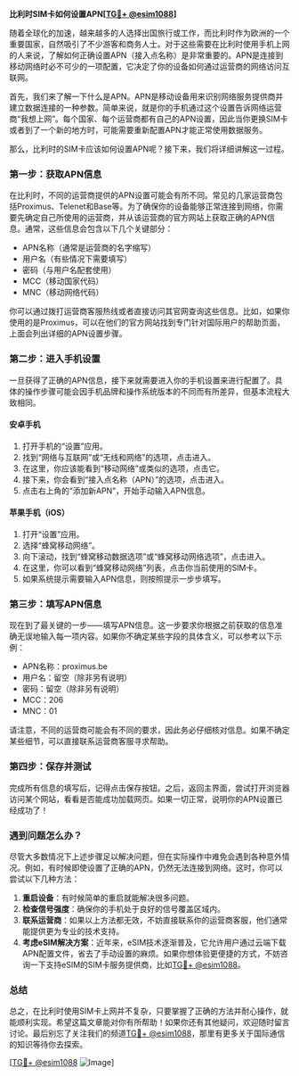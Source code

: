 **比利时SIM卡如何设置APN[[TG💪+ @esim1088](https://t.me/s/esim1088)]**

随着全球化的加速，越来越多的人选择出国旅行或工作，而比利时作为欧洲的一个重要国家，自然吸引了不少游客和商务人士。对于这些需要在比利时使用手机上网的人来说，了解如何正确设置APN（接入点名称）是非常重要的。APN是连接到移动网络时必不可少的一项配置，它决定了你的设备如何通过运营商的网络访问互联网。

首先，我们来了解一下什么是APN。APN是移动设备用来识别网络服务提供商并建立数据连接的一种参数。简单来说，就是你的手机通过这个设置告诉网络运营商“我想上网”。每个国家、每个运营商都有自己的APN设置，因此当你更换SIM卡或者到了一个新的地方时，可能需要重新配置APN才能正常使用数据服务。

那么，比利时的SIM卡应该如何设置APN呢？接下来，我们将详细讲解这一过程。

### **第一步：获取APN信息**
在比利时，不同的运营商提供的APN设置可能会有所不同。常见的几家运营商包括Proximus、Telenet和Base等。为了确保你的设备能够正常连接到网络，你需要先确定自己所使用的运营商，并从该运营商的官方网站上获取正确的APN信息。通常，这些信息会包含以下几个关键部分：

- APN名称（通常是运营商的名字缩写）
- 用户名（有些情况下需要填写）
- 密码（与用户名配套使用）
- MCC（移动国家代码）
- MNC（移动网络代码）

你可以通过拨打运营商客服热线或者直接访问其官网查询这些信息。比如，如果你使用的是Proximus，可以在他们的官方网站找到专门针对国际用户的帮助页面，上面会列出详细的APN设置步骤。

### **第二步：进入手机设置**
一旦获得了正确的APN信息，接下来就需要进入你的手机设置来进行配置了。具体的操作步骤可能会因手机品牌和操作系统版本的不同而有所差异，但基本流程大致相同。

#### **安卓手机**
1. 打开手机的“设置”应用。
2. 找到“网络与互联网”或“无线和网络”的选项，点击进入。
3. 在这里，你应该能看到“移动网络”或类似的选项，点击它。
4. 接下来，你会看到“接入点名称（APN）”的选项，点击进入。
5. 点击右上角的“添加新APN”，开始手动输入APN信息。

#### **苹果手机（iOS）**
1. 打开“设置”应用。
2. 选择“蜂窝移动网络”。
3. 向下滚动，找到“蜂窝移动数据选项”或“蜂窝移动网络选项”，点击进入。
4. 在这里，你可以看到“蜂窝移动网络”列表，点击你当前使用的SIM卡。
5. 如果系统提示需要输入APN信息，则按照提示一步步填写。

### **第三步：填写APN信息**
现在到了最关键的一步——填写APN信息。这一步要求你根据之前获取的信息准确无误地输入每一项内容。如果你不确定某些字段的具体含义，可以参考以下示例：

- APN名称：proximus.be
- 用户名：留空（除非另有说明）
- 密码：留空（除非另有说明）
- MCC：206
- MNC：01

请注意，不同的运营商可能会有不同的要求，因此务必仔细核对信息。如果不确定某些细节，可以直接联系运营商客服寻求帮助。

### **第四步：保存并测试**
完成所有信息的填写后，记得点击保存按钮。之后，返回主界面，尝试打开浏览器访问某个网站，看看是否能成功加载网页。如果一切正常，说明你的APN设置已经成功了！

### **遇到问题怎么办？**
尽管大多数情况下上述步骤足以解决问题，但在实际操作中难免会遇到各种意外情况。例如，有时候即使设置了正确的APN，仍然无法连接到网络。这时，你可以尝试以下几种方法：

1. **重启设备**：有时候简单的重启就能解决很多问题。
2. **检查信号强度**：确保你的手机处于良好的信号覆盖区域内。
3. **联系运营商**：如果以上方法都无效，不妨直接联系你的运营商客服，他们通常能提供更为专业的技术支持。
4. **考虑eSIM解决方案**：近年来，eSIM技术逐渐普及，它允许用户通过云端下载APN配置文件，省去了手动设置的麻烦。如果你想体验更便捷的方式，不妨咨询一下支持eSIM的SIM卡服务提供商，比如[TG💪+ @esim1088](https://t.me/s/esim1088)。

### **总结**
总之，在比利时使用SIM卡上网并不复杂，只要掌握了正确的方法并耐心操作，就能顺利实现。希望这篇文章能对你有所帮助！如果你还有其他疑问，欢迎随时留言讨论。最后别忘了关注我们的频道[TG💪+ @esim1088](https://t.me/s/esim1088)，那里有更多关于国际通信的知识等待你去探索。

[[TG💪+ @esim1088](https://t.me/s/esim1088) ![Image](https://i.postimg.cc/4NQfJmqS/Snipaste-2025-05-13-00-14-12.png)]